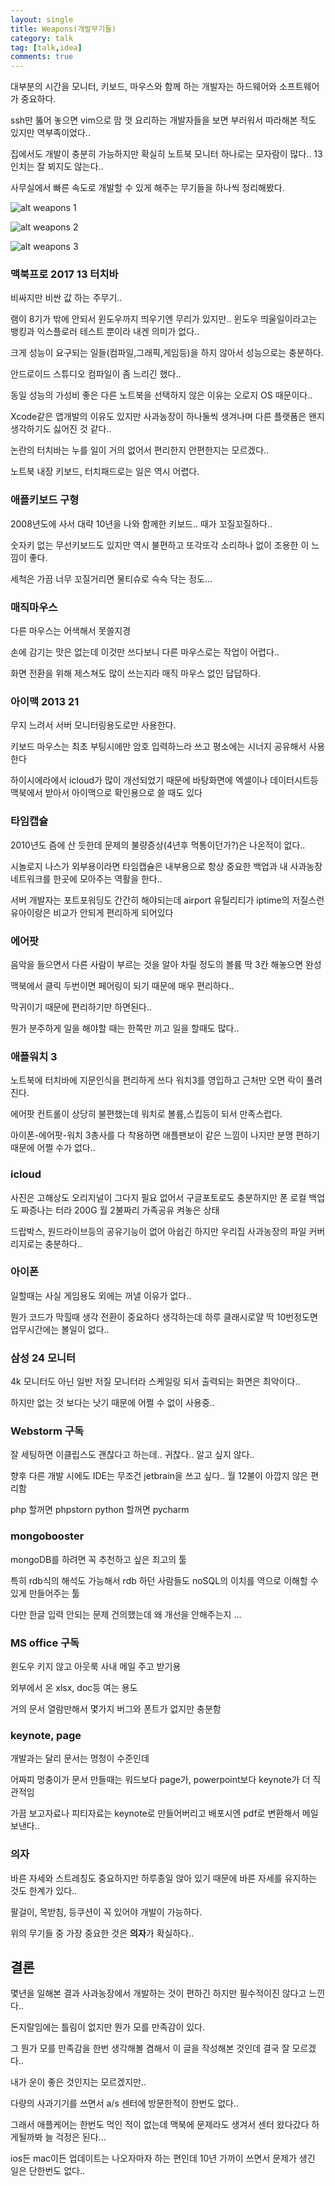```yaml
---
layout: single
title: Weapons(개발무기들)
category: talk
tag: [talk,idea]
comments: true
---
```


대부분의 시간을 모니터, 키보드, 마우스와 함께 하는 개발자는 하드웨어와 소프트웨어가 중요하다.

ssh만 뚫어 놓으면 vim으로 맘 껏 요리하는 개발자들을 보면 부러워서 따라해본 적도 있지만 역부족이었다..

집에서도 개발이 충분히 가능하지만 확실히 노트북 모니터 하나로는 모자람이 많다.. 13인치는 잘 뵈지도 않는다..

사무실에서 빠른 속도로 개발할 수 있게 해주는 무기들을 하나씩 정리해봤다.

![alt weapons 1](/images/talk/8.jpg)

![alt weapons 2](/images/talk/9.jpg)

![alt weapons 3](/images/talk/10.jpg)

### 맥북프로 2017 13 터치바

비싸지만 비싼 값 하는 주무기..

램이 8기가 밖에 안되서 윈도우까지 띄우기엔 무리가 있지만.. 윈도우 띄울일이라고는 뱅킹과 익스플로러 테스트 뿐이라 내겐 의미가 없다..

크게 성능이 요구되는 일들(컴파일,그래픽,게임등)을 하지 않아서 성능으로는 충분하다.

안드로이드 스튜디오 컴파일이 좀 느리긴 했다..

동일 성능의 가성비 좋은 다른 노트북을 선택하지 않은 이유는 오로지 OS 때문이다..

Xcode같은 앱개발의 이유도 있지만 사과농장이 하나둘씩 생겨나며 다른 플랫폼은 왠지 생각하기도 싫어진 것 같다..

논란의 터치바는 누를 일이 거의 없어서 편리한지 안편한지는 모르겠다..

노트북 내장 키보드, 터치패드로는 일은 역시 어렵다.


### 애플키보드 구형

2008년도에 사서 대략 10년을 나와 함께한 키보드.. 때가 꼬질꼬질하다..

숫자키 없는 무선키보드도 있지만 역시 불편하고 또각또각 소리하나 없이 조용한 이 느낌이 좋다.

세척은 가끔 너무 꼬질거리면 물티슈로 슥슥 닥는 정도...

### 매직마우스

다른 마우스는 어색해서 못쓸지경

손에 감기는 맛은 없는데 이것만 쓰다보니 다른 마우스로는 작업이 어렵다..

화면 전환을 위해 제스쳐도 많이 쓰는지라 매직 마우스 없인 답답하다.

### 아이맥 2013 21

무지 느려서 서버 모니터링용도로만 사용한다.

키보드 마우스는 최초 부팅시에만 암호 입력하느라 쓰고 평소에는 시너지 공유해서 사용한다

하이시에라에서 icloud가 많이 개선되었기 때문에 바탕화면에 엑셀이나 데이터시트등 맥북에서 받아서 아이맥으로 확인용으로 쓸 때도 있다

### 타임캡슐

2010년도 즘에 산 듯한데 문제의 불량증상(4년후 먹통이던가?)은 나온적이 없다..

시놀로지 나스가 외부용이라면 타임캡슐은 내부용으로 항상 중요한 백업과 내 사과농장 네트워크를 한곳에 모아주는 역활을 한다..

서버 개발자는 포트포워딩도 간간히 해야되는데 airport 유틸리티가 iptime의 저질스런 유아이랑은 비교가 안되게 편리하게 되어있다

### 에어팟

음악을 들으면서 다른 사람이 부르는 것을 알아 차릴 정도의 볼륨 딱 3칸 해놓으면 완성

맥북에서 클릭 두번이면 페어링이 되기 때문에 매우 편리하다..

막귀이기 때문에 편리하기만 하면된다..

뭔가 분주하게 일을 해야할 때는 한쪽만 끼고 일을 할때도 많다..

### 애플워치 3

노트북에 터치바에 지문인식을 편리하게 쓰다 워치3를 영입하고 근처만 오면 락이 풀려진다.

에어팟 컨트롤이 상당히 불편했는데 워치로 볼륨,스킵등이 되서 만족스럽다.

아이폰-에어팟-워치 3총사를 다 착용하면 애플팬보이 같은 느낌이 나지만 분명 편하기 때문에 어쩔 수가 없다..

### icloud

사진은 고해상도 오리지널이 그다지 필요 없어서 구글포토로도 충분하지만 폰 로컬 백업도 짜증나는 터라 200G 월 2불짜리 가족공유 켜놓은 상태

드랍박스, 원드라이브등의 공유기능이 없어 아쉽긴 하지만 우리집 사과농장의 파일 커버리지로는 충분하다..

### 아이폰

일할때는 사실 게임용도 외에는 꺼낼 이유가 없다..

뭔가 코드가 막힐때 생각 전환이 중요하다 생각하는데 하루 클래시로얄 딱 10번정도면 업무시간에는 볼일이 없다.. 

### 삼성 24 모니터

4k 모니터도 아닌 일반 저질 모니터라 스케일링 되서 출력되는 화면은 최악이다..

하지만 없는 것 보다는 낫기 때문에 어쩔 수 없이 사용중.. 

### Webstorm 구독

잘 세팅하면 이클립스도 괜찮다고 하는데.. 귀찮다.. 알고 싶지 않다..

향후 다른 개발 시에도 IDE는 무조건 jetbrain을 쓰고 싶다.. 월 12불이 아깝지 않은 편리함

php 할꺼면 phpstorn python 할꺼면 pycharm

### mongobooster

mongoDB를 하려면 꼭 추천하고 싶은 최고의 툴

특히 rdb식의 해석도 가능해서 rdb 하던 사람들도 noSQL의 이치를 역으로 이해할 수 있게 만들어주는 툴

다만 한글 입력 안되는 문제 건의했는데 왜 개선을 안해주는지 ...

### MS office 구독

윈도우 키지 않고 아웃룩 사내 메일 주고 받기용

외부에서 온 xlsx, doc등 여는 용도

거의 문서 열람만해서 몇가지 버그와 폰트가 없지만 충분함

### keynote, page

개발과는 달리 문서는 멍청이 수준인데

어짜피 멍충이가 문서 만들때는 워드보다 page가, powerpoint보다 keynote가 더 직관적임

가끔 보고자료나 피티자료는 keynote로 만들어버리고 배포시엔 pdf로 변환해서 메일 보낸다..

### 의자

바른 자세와 스트레칭도 중요하지만 하루종일 앉아 있기 때문에 바른 자세를 유지하는 것도 한계가 있다..

팔걸이, 목받침, 등쿠션이 꼭 있어야 개발이 가능하다.

위의 무기들 중 가장 중요한 것은 **의자**가 확실하다..

## 결론

몇년을 일해본 결과 사과농장에서 개발하는 것이 편하긴 하지만 필수적이진 않다고 느낀다..

돈지랄임에는 틀림이 없지만 뭔가 모를 만족감이 있다.

그 뭔가 모를 만족감을 한번 생각해볼 겸해서 이 글을 작성해본 것인데 결국 잘 모르겠다..

내가 운이 좋은 것인지는 모르겠지만..

다량의 사과기기를 쓰면서 a/s 센터에 방문한적이 한번도 없다..

그래서 애플케어는 한번도 먹인 적이 없는데 맥북에 문제라도 생겨서 센터 왔다갔다 하게될까봐 늘 걱정은 된다...

ios든 mac이든 업데이트는 나오자마자 하는 편인데 10년 가까이 쓰면서 문제가 생긴 일은 단한번도 없다..